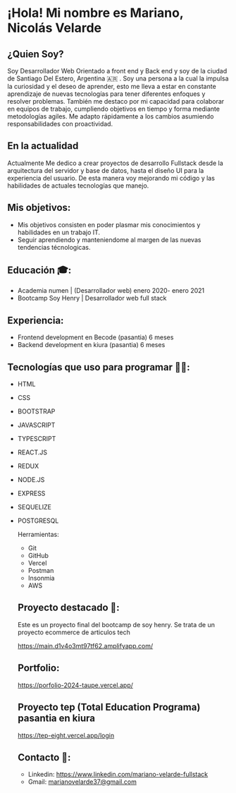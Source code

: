 
  # ¡Hola! Mi nombre es Mariano, Nicolás Velarde


## ¿Quien Soy?

Soy Desarrollador Web Orientado a front end y Back end y soy de la ciudad de Santiago Del Estero, Argentina 🇦🇷  .
Soy una persona a la cual la impulsa la curiosidad y el deseo de aprender, esto me lleva a estar en constante aprendizaje de nuevas tecnologías para tener diferentes enfoques y resolver problemas. También me destaco por mi capacidad para colaborar en equipos de trabajo, cumpliendo objetivos en tiempo y forma mediante metodologías agiles. Me adapto rápidamente a los cambios asumiendo responsabilidades con proactividad.

## En la actualidad 

Actualmente Me dedico a crear proyectos de desarrollo Fullstack desde la arquitectura del servidor y base de datos, hasta el diseño UI para la experiencia del usuario.
De esta manera voy mejorando mi código y las habilidades de  actuales tecnologías que manejo.

## Mis objetivos: 

- Mis objetivos consisten en poder plasmar mis conocimientos y habilidades en un trabajo IT. 
- Seguir aprendiendo y manteniendome al margen de las nuevas tendencias técnologicas.

## Educación 🎓: 
- Academia numen | (Desarrollador web) enero 2020- enero 2021
- Bootcamp Soy Henry | Desarrollador web full stack
## Experiencia: 
- Frontend development en Becode (pasantia) 6 meses
- Backend development en kiura (pasantia) 6 meses

## Tecnologías que uso para programar 🧑‍💻:


- HTML
- CSS
- BOOTSTRAP
- JAVASCRIPT
- TYPESCRIPT
- REACT.JS
- REDUX
- NODE.JS
- EXPRESS
- SEQUELIZE
- POSTGRESQL



  Herramientas:
  - Git
  - GitHub
  - Vercel
  - Postman
  - Insonmia
  - AWS
  ## Proyecto destacado 🚀:
  Este es un proyecto final del bootcamp de soy henry.
  Se trata de un proyecto ecommerce de articulos tech
  
    https://main.d1v4o3mt97tf62.amplifyapp.com/
  ## Portfolio: 
  https://porfolio-2024-taupe.vercel.app/
  ## Proyecto tep (Total Education Programa) pasantia en kiura
  https://tep-eight.vercel.app/login
  ##  Contacto 📱:
 
  - Linkedin: https://www.linkedin.com/mariano-velarde-fullstack
  - Gmail: marianovelarde37@gmail.com
  


